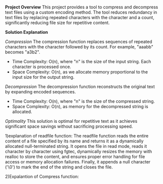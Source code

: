 **Project Overview**
This project provides a tool to compress and decompress text files using a custom encoding method. The tool reduces redundancy in text files by replacing repeated characters with the character and a count, significantly reducing file size for repetitive content.


**Solution Explanation**

*Compression*
The compression function replaces sequences of repeated characters with the character followed by its count. For example, "aaabb" becomes "a3b2".

- Time Complexity: O(n), where "n" is the size of the input string. Each character is processed once.
- Space Complexity: O(n), as we allocate memory proportional to the input size for the output string.

*Decompression*
The decompression function reconstructs the original text by expanding encoded sequences.

- Time Complexity: O(n), where "n" is the size of the compressed string.
- Space Complexity: O(n), as memory for the decompressed string is allocated.

*Optimality*
This solution is optimal for repetitive text as it achieves significant space savings without sacrificing processing speed.


1)explanation of readfile function: 
The readfile function reads the entire content of a file specified by its name and returns it as a dynamically allocated null-terminated string. It opens the file in read mode, reads it character by character using fgtec, dynamically resizes the memory with realloc to store the content, and ensures proper error handling for   file access or memory allocation failures. Finally, it appends a null character ('\0') to mark the end of the string and closes the file.

2)Expalantion of Compress function:

